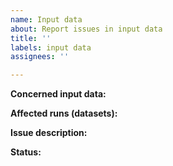 ```yaml
---
name: Input data
about: Report issues in input data
title: ''
labels: input data
assignees: ''

---
```


**Concerned input data:** 

**Affected runs (datasets):**

**Issue description:**

**Status:**

